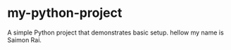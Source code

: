 # my-python-project
A simple Python project that demonstrates basic setup.
hellow my name is Saimon Rai.
